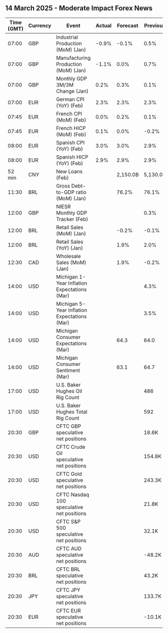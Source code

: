 ## 14 March 2025 - Moderate Impact Forex News

| Time (GMT) | Currency | Event | Actual | Forecast | Previous |
|------|----------|-------|--------|----------|----------|
| 07:00 | GBP | Industrial Production (MoM) (Jan) | -0.9% | -0.1% | 0.5% |
| 07:00 | GBP | Manufacturing Production (MoM) (Jan) | -1.1% | 0.0% | 0.7% |
| 07:00 | GBP | Monthly GDP 3M/3M Change (Jan) | 0.2% | 0.3% | 0.1% |
| 07:00 | EUR | German CPI (YoY) (Feb) | 2.3% | 2.3% | 2.3% |
| 07:45 | EUR | French CPI (MoM) (Feb) | 0.0% | 0.2% | 0.1% |
| 07:45 | EUR | French HICP (MoM) (Feb) | 0.1% | 0.0% | -0.2% |
| 08:00 | EUR | Spanish CPI (YoY) (Feb) | 3.0% | 3.0% | 2.9% |
| 08:00 | EUR | Spanish HICP (YoY) (Feb) | 2.9% | 2.9% | 2.9% |
| 52 min | CNY | New Loans (Feb) |  | 2,150.0B | 5,130.0B |
| 11:30 | BRL | Gross Debt-to-GDP ratio (MoM) (Jan) |  | 76.2% | 76.1% |
| 12:00 | GBP | NIESR Monthly GDP Tracker (Feb) |  |  | 0.3% |
| 12:00 | BRL | Retail Sales (MoM) (Jan) |  | -0.2% | -0.1% |
| 12:00 | BRL | Retail Sales (YoY) (Jan) |  | 1.9% | 2.0% |
| 12:30 | CAD | Wholesale Sales (MoM) (Jan) |  | 1.9% | -0.2% |
| 14:00 | USD | Michigan 1-Year Inflation Expectations (Mar) |  |  | 4.3% |
| 14:00 | USD | Michigan 5-Year Inflation Expectations (Mar) |  |  | 3.5% |
| 14:00 | USD | Michigan Consumer Expectations (Mar) |  | 64.3 | 64.0 |
| 14:00 | USD | Michigan Consumer Sentiment (Mar) |  | 63.1 | 64.7 |
| 17:00 | USD | U.S. Baker Hughes Oil Rig Count |  |  | 486 |
| 17:00 | USD | U.S. Baker Hughes Total Rig Count |  |  | 592 |
| 20:30 | GBP | CFTC GBP speculative net positions |  |  | 18.6K |
| 20:30 | USD | CFTC Crude Oil speculative net positions |  |  | 154.8K |
| 20:30 | USD | CFTC Gold speculative net positions |  |  | 243.3K |
| 20:30 | USD | CFTC Nasdaq 100 speculative net positions |  |  | 21.8K |
| 20:30 | USD | CFTC S&P 500 speculative net positions |  |  | 32.1K |
| 20:30 | AUD | CFTC AUD speculative net positions |  |  | -48.2K |
| 20:30 | BRL | CFTC BRL speculative net positions |  |  | 43.2K |
| 20:30 | JPY | CFTC JPY speculative net positions |  |  | 133.7K |
| 20:30 | EUR | CFTC EUR speculative net positions |  |  | -10.1K |
